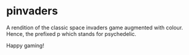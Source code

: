 pinvaders
=========

A rendition of the classic space invaders game augmented with colour. Hence, the prefixed p which stands for psychedelic.

Happy gaming!
